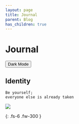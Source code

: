 ```yaml
---
layout: page
title: Journal
parent: Blog
has_children: true
---
```

# Journal
<button class="btn js-toggle-dark-mode">Dark Mode</button>

<script>
const toggleDarkMode = document.querySelector('.js-toggle-dark-mode');

jtd.addEvent(toggleDarkMode, 'click', function(){
  if (jtd.getTheme() === 'dark') {
    jtd.setTheme('light');
    toggleDarkMode.textContent = 'Dark Mode';
  } else {
    jtd.setTheme('dark');
    toggleDarkMode.textContent = 'Light Mode';
  }
});
</script>
## Identity
```
Be yourself; 
everyone else is already taken
```

![](../../assets/9780375815164_p2_v1_s600x595.jpg)

{: .fs-6 .fw-300 }

